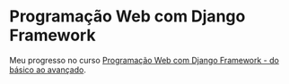 # Programação Web com Django Framework
Meu progresso no curso
[Programação Web com Django Framework - do básico ao avançado](https://www.udemy.com/course/programacao-web-com-django-framework-do-basico-ao-avancado).